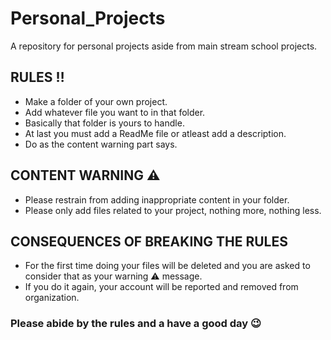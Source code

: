 # Personal_Projects
A repository for personal projects aside from main stream school projects.


## RULES ‼️
* Make a folder of your own project.
* Add whatever file you want to in that folder.
* Basically that folder is yours to handle.
* At last you must add a ReadMe file or atleast add a description.
* Do as the content warning part says.

## CONTENT WARNING ⚠️
* Please restrain from adding inappropriate content in your folder.
* Please only add files related to your project, nothing more, nothing less.


## CONSEQUENCES OF BREAKING THE RULES
* For the first time doing your files will be deleted and you are asked to consider that as your warning ⚠️ message.
* If you do it again, your account will be reported and removed from organization.


### Please abide by the rules and a have a good day 😉






